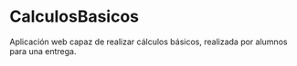 # CalculosBasicos
Aplicación web capaz de realizar cálculos básicos, realizada por alumnos para una entrega.
